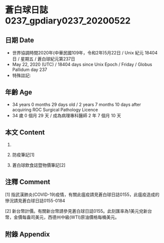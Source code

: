 # 蒼白球日誌0237_gpdiary0237_20200522 #

## 日期 Date ##

* 世界協調時間2020年(中華民國109年，令和2年)5月22日 / Unix 紀元 18404 日 / 星期五 / 蒼白球紀元第237日
* May 22, 2020 (UTC) / 18404 days since Unix Epoch / Friday / Globus Pallidum day 237
* 特殊註記:

## 年齡 Age ##

* 34 years 0 months 29 days old / 2 years 7 months 10 days after acquiring ROC Surgical Pathology Licence
* 34 歲 0 個月 29 天 / 成為病理專科醫師 2 年 7 個月 10 天

## 本文 Content ##

1. 

    
2. 防疫筆記[1]

    
3. 蒼白球飲食誌暨物價筆記[2]

    

## 注釋 Comment ##

[1] 指武漢肺炎(COVID-19)疫情，有關此瘟疫請見蒼白球日誌0155，此瘟疫造成的慘況請見蒼白球日誌0155-0184


[2] 新台幣計價。有關新台幣請參見蒼白球日誌0155。此刻匯率為1美元兌新台幣，金價每盎司美元，西德州中級(WTI)原油價格每桶美元。



## 附錄 Appendix ##

